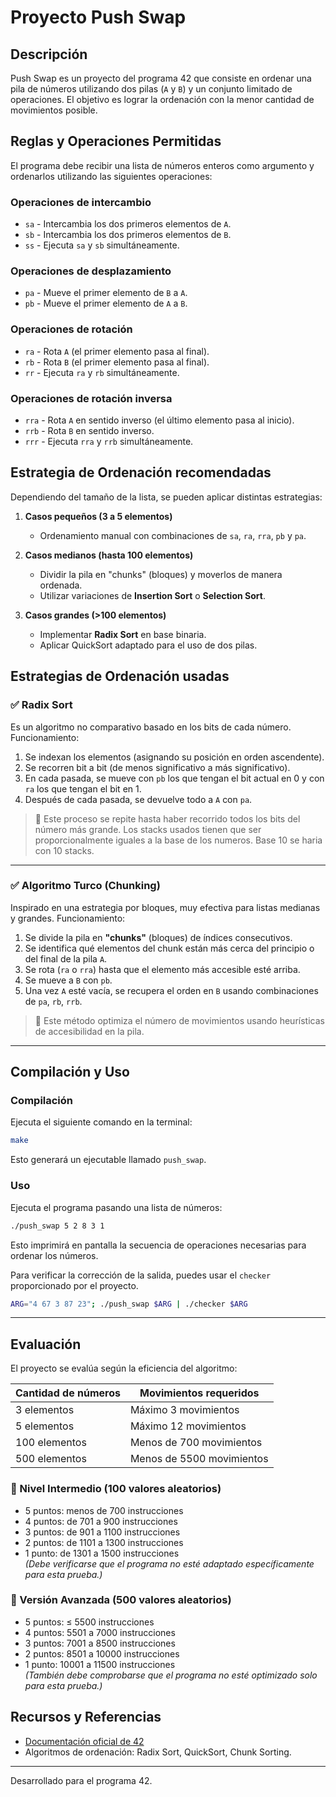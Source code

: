 # Proyecto Push Swap

## Descripción
Push Swap es un proyecto del programa 42 que consiste en ordenar una pila de números utilizando dos pilas (`A` y `B`) y un conjunto limitado de operaciones. El objetivo es lograr la ordenación con la menor cantidad de movimientos posible.

## Reglas y Operaciones Permitidas
El programa debe recibir una lista de números enteros como argumento y ordenarlos utilizando las siguientes operaciones:

### **Operaciones de intercambio**
- `sa` - Intercambia los dos primeros elementos de `A`.
- `sb` - Intercambia los dos primeros elementos de `B`.
- `ss` - Ejecuta `sa` y `sb` simultáneamente.

### **Operaciones de desplazamiento**
- `pa` - Mueve el primer elemento de `B` a `A`.
- `pb` - Mueve el primer elemento de `A` a `B`.

### **Operaciones de rotación**
- `ra` - Rota `A` (el primer elemento pasa al final).
- `rb` - Rota `B` (el primer elemento pasa al final).
- `rr` - Ejecuta `ra` y `rb` simultáneamente.

### **Operaciones de rotación inversa**
- `rra` - Rota `A` en sentido inverso (el último elemento pasa al inicio).
- `rrb` - Rota `B` en sentido inverso.
- `rrr` - Ejecuta `rra` y `rrb` simultáneamente.

## Estrategia de Ordenación recomendadas
Dependiendo del tamaño de la lista, se pueden aplicar distintas estrategias:

1. **Casos pequeños (3 a 5 elementos)**
   - Ordenamiento manual con combinaciones de `sa`, `ra`, `rra`, `pb` y `pa`.

2. **Casos medianos (hasta 100 elementos)**
   - Dividir la pila en "chunks" (bloques) y moverlos de manera ordenada.
   - Utilizar variaciones de **Insertion Sort** o **Selection Sort**.

3. **Casos grandes (>100 elementos)**
   - Implementar **Radix Sort** en base binaria.
   - Aplicar QuickSort adaptado para el uso de dos pilas.
  
## Estrategias de Ordenación usadas

### ✅ Radix Sort
Es un algoritmo no comparativo basado en los bits de cada número. Funcionamiento:
1. Se indexan los elementos (asignando su posición en orden ascendente).
2. Se recorren bit a bit (de menos significativo a más significativo).
3. En cada pasada, se mueve con `pb` los que tengan el bit actual en 0 y con `ra` los que tengan el bit en 1.
4. Después de cada pasada, se devuelve todo a `A` con `pa`.

> 🔁 Este proceso se repite hasta haber recorrido todos los bits del número más grande.
> Los stacks usados tienen que ser proporcionalmente iguales a la base de los numeros. Base 10 se haria con 10 stacks.

---

### ✅ Algoritmo Turco (Chunking)
Inspirado en una estrategia por bloques, muy efectiva para listas medianas y grandes. Funcionamiento:

1. Se divide la pila en **"chunks"** (bloques) de índices consecutivos.
2. Se identifica qué elementos del chunk están más cerca del principio o del final de la pila `A`.
3. Se rota (`ra` o `rra`) hasta que el elemento más accesible esté arriba.
4. Se mueve a `B` con `pb`.
5. Una vez `A` esté vacía, se recupera el orden en `B` usando combinaciones de `pa`, `rb`, `rrb`.

> 🧠 Este método optimiza el número de movimientos usando heurísticas de accesibilidad en la pila.

---
   
## Compilación y Uso

### **Compilación**
Ejecuta el siguiente comando en la terminal:
```sh
make
```
Esto generará un ejecutable llamado `push_swap`.

### **Uso**
Ejecuta el programa pasando una lista de números:
```sh
./push_swap 5 2 8 3 1
```
Esto imprimirá en pantalla la secuencia de operaciones necesarias para ordenar los números.

Para verificar la corrección de la salida, puedes usar el `checker` proporcionado por el proyecto.

```sh
ARG="4 67 3 87 23"; ./push_swap $ARG | ./checker $ARG
```
---

## Evaluación
El proyecto se evalúa según la eficiencia del algoritmo:

| Cantidad de números | Movimientos requeridos |
|----------------------|-----------------------|
| 3 elementos         | Máximo 3 movimientos |
| 5 elementos         | Máximo 12 movimientos |
| 100 elementos       | Menos de 700 movimientos |
| 500 elementos       | Menos de 5500 movimientos |

### 🔹 Nivel Intermedio (100 valores aleatorios)
- 5 puntos: menos de 700 instrucciones
- 4 puntos: de 701 a 900 instrucciones
- 3 puntos: de 901 a 1100 instrucciones
- 2 puntos: de 1101 a 1300 instrucciones
- 1 punto: de 1301 a 1500 instrucciones  
  *(Debe verificarse que el programa no esté adaptado específicamente para esta prueba.)*

### 🔹 Versión Avanzada (500 valores aleatorios)
- 5 puntos: ≤ 5500 instrucciones
- 4 puntos: 5501 a 7000 instrucciones
- 3 puntos: 7001 a 8500 instrucciones
- 2 puntos: 8501 a 10000 instrucciones
- 1 punto: 10001 a 11500 instrucciones  
  *(También debe comprobarse que el programa no esté optimizado solo para esta prueba.)*
  

## Recursos y Referencias
- [Documentación oficial de 42](https://github.com/qst0/42cursus)
- Algoritmos de ordenación: Radix Sort, QuickSort, Chunk Sorting.

---

Desarrollado para el programa 42.


